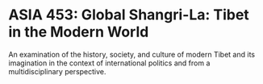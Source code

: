 # ASIA 453: Global Shangri-La: Tibet in the Modern World

An examination of the history, society, and culture of modern Tibet and its imagination in the context of international politics and from a multidisciplinary perspective.